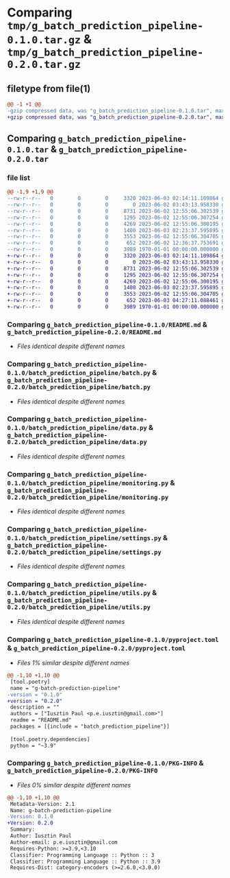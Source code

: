 # Comparing `tmp/g_batch_prediction_pipeline-0.1.0.tar.gz` & `tmp/g_batch_prediction_pipeline-0.2.0.tar.gz`

## filetype from file(1)

```diff
@@ -1 +1 @@
-gzip compressed data, was "g_batch_prediction_pipeline-0.1.0.tar", max compression
+gzip compressed data, was "g_batch_prediction_pipeline-0.2.0.tar", max compression
```

## Comparing `g_batch_prediction_pipeline-0.1.0.tar` & `g_batch_prediction_pipeline-0.2.0.tar`

### file list

```diff
@@ -1,9 +1,9 @@
--rw-r--r--   0        0        0     3320 2023-06-03 02:14:11.109864 g_batch_prediction_pipeline-0.1.0/README.md
--rw-r--r--   0        0        0        0 2023-06-02 03:43:13.958330 g_batch_prediction_pipeline-0.1.0/batch_prediction_pipeline/__init__.py
--rw-r--r--   0        0        0     8731 2023-06-02 12:55:06.302539 g_batch_prediction_pipeline-0.1.0/batch_prediction_pipeline/batch.py
--rw-r--r--   0        0        0     1295 2023-06-02 12:55:06.307254 g_batch_prediction_pipeline-0.1.0/batch_prediction_pipeline/data.py
--rw-r--r--   0        0        0     4269 2023-06-02 12:55:06.300195 g_batch_prediction_pipeline-0.1.0/batch_prediction_pipeline/monitoring.py
--rw-r--r--   0        0        0     1400 2023-06-03 02:23:37.595895 g_batch_prediction_pipeline-0.1.0/batch_prediction_pipeline/settings.py
--rw-r--r--   0        0        0     3553 2023-06-02 12:55:06.304705 g_batch_prediction_pipeline-0.1.0/batch_prediction_pipeline/utils.py
--rw-r--r--   0        0        0      652 2023-06-02 12:36:37.753691 g_batch_prediction_pipeline-0.1.0/pyproject.toml
--rw-r--r--   0        0        0     3989 1970-01-01 00:00:00.000000 g_batch_prediction_pipeline-0.1.0/PKG-INFO
+-rw-r--r--   0        0        0     3320 2023-06-03 02:14:11.109864 g_batch_prediction_pipeline-0.2.0/README.md
+-rw-r--r--   0        0        0        0 2023-06-02 03:43:13.958330 g_batch_prediction_pipeline-0.2.0/batch_prediction_pipeline/__init__.py
+-rw-r--r--   0        0        0     8731 2023-06-02 12:55:06.302539 g_batch_prediction_pipeline-0.2.0/batch_prediction_pipeline/batch.py
+-rw-r--r--   0        0        0     1295 2023-06-02 12:55:06.307254 g_batch_prediction_pipeline-0.2.0/batch_prediction_pipeline/data.py
+-rw-r--r--   0        0        0     4269 2023-06-02 12:55:06.300195 g_batch_prediction_pipeline-0.2.0/batch_prediction_pipeline/monitoring.py
+-rw-r--r--   0        0        0     1400 2023-06-03 02:23:37.595895 g_batch_prediction_pipeline-0.2.0/batch_prediction_pipeline/settings.py
+-rw-r--r--   0        0        0     3553 2023-06-02 12:55:06.304705 g_batch_prediction_pipeline-0.2.0/batch_prediction_pipeline/utils.py
+-rw-r--r--   0        0        0      652 2023-06-03 04:27:11.088461 g_batch_prediction_pipeline-0.2.0/pyproject.toml
+-rw-r--r--   0        0        0     3989 1970-01-01 00:00:00.000000 g_batch_prediction_pipeline-0.2.0/PKG-INFO
```

### Comparing `g_batch_prediction_pipeline-0.1.0/README.md` & `g_batch_prediction_pipeline-0.2.0/README.md`

 * *Files identical despite different names*

### Comparing `g_batch_prediction_pipeline-0.1.0/batch_prediction_pipeline/batch.py` & `g_batch_prediction_pipeline-0.2.0/batch_prediction_pipeline/batch.py`

 * *Files identical despite different names*

### Comparing `g_batch_prediction_pipeline-0.1.0/batch_prediction_pipeline/data.py` & `g_batch_prediction_pipeline-0.2.0/batch_prediction_pipeline/data.py`

 * *Files identical despite different names*

### Comparing `g_batch_prediction_pipeline-0.1.0/batch_prediction_pipeline/monitoring.py` & `g_batch_prediction_pipeline-0.2.0/batch_prediction_pipeline/monitoring.py`

 * *Files identical despite different names*

### Comparing `g_batch_prediction_pipeline-0.1.0/batch_prediction_pipeline/settings.py` & `g_batch_prediction_pipeline-0.2.0/batch_prediction_pipeline/settings.py`

 * *Files identical despite different names*

### Comparing `g_batch_prediction_pipeline-0.1.0/batch_prediction_pipeline/utils.py` & `g_batch_prediction_pipeline-0.2.0/batch_prediction_pipeline/utils.py`

 * *Files identical despite different names*

### Comparing `g_batch_prediction_pipeline-0.1.0/pyproject.toml` & `g_batch_prediction_pipeline-0.2.0/pyproject.toml`

 * *Files 1% similar despite different names*

```diff
@@ -1,10 +1,10 @@
 [tool.poetry]
 name = "g-batch-prediction-pipeline"
-version = "0.1.0"
+version = "0.2.0"
 description = ""
 authors = ["Iusztin Paul <p.e.iusztin@gmail.com>"]
 readme = "README.md"
 packages = [{include = "batch_prediction_pipeline"}]
 
 [tool.poetry.dependencies]
 python = "~3.9"
```

### Comparing `g_batch_prediction_pipeline-0.1.0/PKG-INFO` & `g_batch_prediction_pipeline-0.2.0/PKG-INFO`

 * *Files 0% similar despite different names*

```diff
@@ -1,10 +1,10 @@
 Metadata-Version: 2.1
 Name: g-batch-prediction-pipeline
-Version: 0.1.0
+Version: 0.2.0
 Summary: 
 Author: Iusztin Paul
 Author-email: p.e.iusztin@gmail.com
 Requires-Python: >=3.9,<3.10
 Classifier: Programming Language :: Python :: 3
 Classifier: Programming Language :: Python :: 3.9
 Requires-Dist: category-encoders (>=2.6.0,<3.0.0)
```

